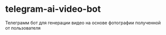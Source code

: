 # telegram-ai-video-bot
Телеграмм бот для генерации видео на основе фотографии полученной от пользователя
